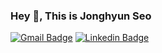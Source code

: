 ### Hey 👋, This is Jonghyun Seo

[![Gmail Badge](https://img.shields.io/badge/-jonghyun0101.seo@gmail.com-c14438?style=flat&logo=Gmail&logoColor=white&link=mailto:jonghyun0101.seo@gmail.com)](mailto:jonghyun0101.seo@gmail.com)
[![Linkedin Badge](https://img.shields.io/badge/-jonghyun-seo-7790139-0072b1?style=flat&logo=Linkedin&logoColor=white&link=https://www.linkedin.com/in/jonghyun-seo-7790139a/)](https://www.linkedin.com/in/jonghyun-seo-7790139a/)


<!--
**jonghyunseo/jonghyunseo** is a ✨ _special_ ✨ repository because its `README.md` (this file) appears on your GitHub profile.

Here are some ideas to get you started:

- 🔭 I’m currently working on ...
- 🌱 I’m currently learning ...
- 👯 I’m looking to collaborate on ...
- 🤔 I’m looking for help with ...
- 💬 Ask me about ...
- 📫 How to reach me: ...
- 😄 Pronouns: ...
- ⚡ Fun fact: ...
-->

